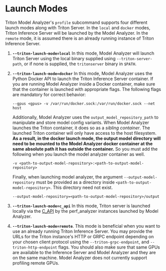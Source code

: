 <!--
Copyright (c) 2020-2021, NVIDIA CORPORATION & AFFILIATES. All rights reserved.

Licensed under the Apache License, Version 2.0 (the "License");
you may not use this file except in compliance with the License.
You may obtain a copy of the License at

    http://www.apache.org/licenses/LICENSE-2.0

Unless required by applicable law or agreed to in writing, software
distributed under the License is distributed on an "AS IS" BASIS,
WITHOUT WARRANTIES OR CONDITIONS OF ANY KIND, either express or implied.
See the License for the specific language governing permissions and
limitations under the License.
-->
# Launch Modes

Triton Model Analyzer's `profile` subcommand supports four different launch
modes along with Triton Server. In the `local` and `docker` modes, Triton
Inference Server will be launched by the Model Analyzer. In the `remote` mode,
it is assumed there is an already running instance of Triton Inference Server.

1. **`--triton-launch-mode=local`** In this mode, Model Analyzer will launch
   Triton Server using the local binary supplied using `--triton-server-path`,
   or if none is supplied, the `tritonserver` binary in `$PATH`.

2. **`--triton-launch-mode=docker`** In this mode, Model Analyzer uses the
   Python Docker API to launch the Triton Inference Server container. If you are
   running Model Analyzer inside a Docker container, make sure that the
   container is launched with appropriate flags. The following flags are
   mandatory for correct behavior:
   ```
   --gpus <gpus> -v /var/run/docker.sock:/var/run/docker.sock --net host
   ```

   Additionally, Model Analyzer uses the `output_model_repository_path` to
   manipulate and store model config variants. When Model Analyzer launches the
   Triton container, it does so as a *sibling container*. The launched Triton
   container will only have access to the host filesystem. **As a result, in the
   docker launch mode, the output model directory will need to be mounted to the
   Model Analyzer docker container at the same absolute path it has outside the
   container.** So you must add the following when you launch the model analyzer
   container as well.

   ```
   -v <path-to-output-model-repository>:<path-to-output-model-repository>
   ```

   Finally, when launching model analyzer, the argument
   `--output-model-repository` must be provided as a directory inside
   `<path-to-output-model-repository>`. This directory need not exist. 

   ```
   --output-model-repository=<path-to-output-model-repository>/output
   ```

3. **`--triton-launch-mode=c_api`** In this mode, Triton server is launched
   locally via the
   [C_API](https://github.com/triton-inference-server/server/blob/main/docs/inference_protocols.md#c-api)
   by the perf_analyzer instances launched by Model Analyzer.

4. **`--triton-launch-mode=remote`**. This mode is beneficial when you want to
   use an already running Triton Inference Server. You may provide the URLs for
   the Triton instance's HTTP or GRPC endpoint depending on your chosen client
   protocol using the `--triton-grpc-endpoint`, and `--triton-http-endpoint`
   flags.  You should also make sure that same GPUs are available to the
   Inference Server and Model Analyzer and they are on the same machine. Model
   Analyzer does not currently support profiling remote GPUs.
